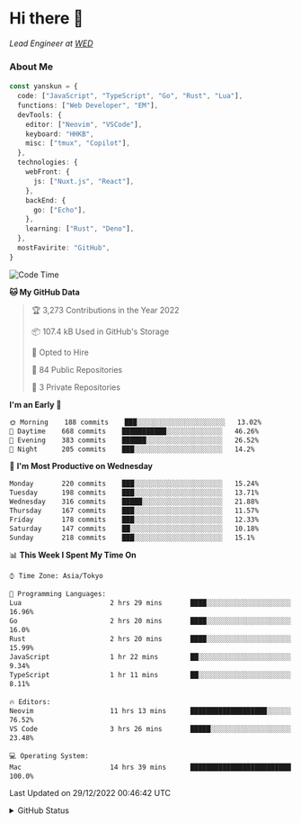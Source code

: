 # Hi there&nbsp;:wave:

_Lead Engineer at [WED](https://github.com/wedinc)_

### About Me

```ts
const yanskun = {
  code: ["JavaScript", "TypeScript", "Go", "Rust", "Lua"],
  functions: ["Web Developer", "EM"],
  devTools: {
    editor: ["Neovim", "VSCode"],
    keyboard: "HHKB",
    misc: ["tmux", "Copilot"],
  },
  technologies: {
    webFront: {
      js: ["Nuxt.js", "React"],
    },
    backEnd: {
      go: ["Echo"],
    },
    learning: ["Rust", "Deno"],
  },
  mostFavirite: "GitHub",
}
```

<!--START_SECTION:waka-->
![Code Time](http://img.shields.io/badge/Code%20Time-55%20hrs%2010%20mins-blue)

**🐱 My GitHub Data** 

> 🏆 3,273 Contributions in the Year 2022
 > 
> 📦 107.4 kB Used in GitHub's Storage 
 > 
> 💼 Opted to Hire
 > 
> 📜 84 Public Repositories 
 > 
> 🔑 3 Private Repositories  
 > 
**I'm an Early 🐤** 

```text
🌞 Morning    188 commits    ███░░░░░░░░░░░░░░░░░░░░░░   13.02% 
🌆 Daytime    668 commits    ███████████░░░░░░░░░░░░░░   46.26% 
🌃 Evening    383 commits    ██████░░░░░░░░░░░░░░░░░░░   26.52% 
🌙 Night      205 commits    ███░░░░░░░░░░░░░░░░░░░░░░   14.2%

```
📅 **I'm Most Productive on Wednesday** 

```text
Monday       220 commits    ███░░░░░░░░░░░░░░░░░░░░░░   15.24% 
Tuesday      198 commits    ███░░░░░░░░░░░░░░░░░░░░░░   13.71% 
Wednesday    316 commits    █████░░░░░░░░░░░░░░░░░░░░   21.88% 
Thursday     167 commits    ███░░░░░░░░░░░░░░░░░░░░░░   11.57% 
Friday       178 commits    ███░░░░░░░░░░░░░░░░░░░░░░   12.33% 
Saturday     147 commits    ██░░░░░░░░░░░░░░░░░░░░░░░   10.18% 
Sunday       218 commits    ███░░░░░░░░░░░░░░░░░░░░░░   15.1%

```


📊 **This Week I Spent My Time On** 

```text
⌚︎ Time Zone: Asia/Tokyo

💬 Programming Languages: 
Lua                      2 hrs 29 mins       ████░░░░░░░░░░░░░░░░░░░░░   16.96% 
Go                       2 hrs 20 mins       ████░░░░░░░░░░░░░░░░░░░░░   16.0% 
Rust                     2 hrs 20 mins       ████░░░░░░░░░░░░░░░░░░░░░   15.99% 
JavaScript               1 hr 22 mins        ██░░░░░░░░░░░░░░░░░░░░░░░   9.34% 
TypeScript               1 hr 11 mins        ██░░░░░░░░░░░░░░░░░░░░░░░   8.11%

🔥 Editors: 
Neovim                   11 hrs 13 mins      ███████████████████░░░░░░   76.52% 
VS Code                  3 hrs 26 mins       █████░░░░░░░░░░░░░░░░░░░░   23.48%

💻 Operating System: 
Mac                      14 hrs 39 mins      █████████████████████████   100.0%

```


 Last Updated on 29/12/2022 00:46:42 UTC
<!--END_SECTION:waka-->

<details>
<summary>GitHub Status</summary>
<picture>
  <source media="(prefers-color-scheme: dark)" srcset="https://raw.githubusercontent.com/yanskun/yanskun/master/profile-summary-card-output/nord_dark/0-profile-details.svg">
 <img src="https://raw.githubusercontent.com/yanskun/yanskun/master/profile-summary-card-output/default/0-profile-details.svg">
</picture>
<br>
<picture>
  <source media="(prefers-color-scheme: dark)" srcset="https://raw.githubusercontent.com/yanskun/yanskun/master/profile-summary-card-output/nord_dark/1-repos-per-language.svg">
 <img src="https://raw.githubusercontent.com/yanskun/yanskun/master/profile-summary-card-output/default/1-repos-per-language.svg">
</picture>
<picture>
  <source media="(prefers-color-scheme: dark)" srcset="https://raw.githubusercontent.com/yanskun/yanskun/master/profile-summary-card-output/nord_dark/2-most-commit-language.svg">
 <img src="https://raw.githubusercontent.com/yanskun/yanskun/master/profile-summary-card-output/default/2-most-commit-language.svg">
</picture>
<br>
<picture>
  <source media="(prefers-color-scheme: dark)" srcset="https://raw.githubusercontent.com/yanskun/yanskun/master/profile-summary-card-output/nord_dark/3-stats.svg">
 <img src="https://raw.githubusercontent.com/yanskun/yanskun/master/profile-summary-card-output/default/3-stats.svg">
</picture>
<picture>
  <source media="(prefers-color-scheme: dark)" srcset="https://raw.githubusercontent.com/yanskun/yanskun/master/profile-summary-card-output/nord_dark/4-productive-time.svg">
 <img src="https://raw.githubusercontent.com/yanskun/yanskun/master/profile-summary-card-output/default/4-productive-time.svg">
</picture>
</details>
